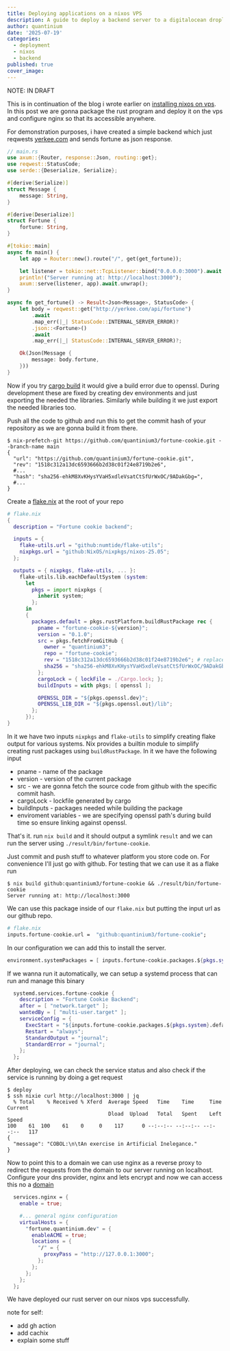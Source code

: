 ```yaml
---
title: Deploying applications on a nixos VPS
description: A guide to deploy a backend server to a digitalocean droplet running nixos.
author: quantinium
date: '2025-07-19'
categories:
  - deployment
  - nixos
  - backend
published: true
cover_image: 
---
```


NOTE: IN DRAFT

This is in continuation of the blog i wrote earlier on [installing nixos on vps](https://quantinium.dev/blog/01). In this post we are gonna package the rust program and deploy it on the vps and configure nginx so that its accessible anywhere.

For demonstration purposes, i have created a simple backend which just reqwests [yerkee.com](http://yerkee.com/api/fortune) and sends fortune as json response.

```rust
// main.rs
use axum::{Router, response::Json, routing::get};
use reqwest::StatusCode;
use serde::{Deserialize, Serialize};

#[derive(Serialize)]
struct Message {
    message: String,
}

#[derive(Deserialize)]
struct Fortune {
    fortune: String,
}

#[tokio::main]
async fn main() {
    let app = Router::new().route("/", get(get_fortune));

    let listener = tokio::net::TcpListener::bind("0.0.0.0:3000").await.unwrap();
    println!("Server running at: http://localhost:3000");
    axum::serve(listener, app).await.unwrap();
}

async fn get_fortune() -> Result<Json<Message>, StatusCode> {
    let body = reqwest::get("http://yerkee.com/api/fortune")
        .await
        .map_err(|_| StatusCode::INTERNAL_SERVER_ERROR)?
        .json::<Fortune>()
        .await
        .map_err(|_| StatusCode::INTERNAL_SERVER_ERROR)?;

    Ok(Json(Message {
        message: body.fortune,
    }))
}
```

Now if you try <u>cargo build</u> it would give a build error due to openssl. During development these are fixed by creating dev environments and just exporting the needed the libraries. Similarly while building it we just export the needed libraries too. 

Push all the code to github and run this to get the commit hash of your repository as we are gonna build it from there.
```shell
$ nix-prefetch-git https://github.com/quantinium3/fortune-cookie.git --branch-name main
{
  "url": "https://github.com/quantinium3/fortune-cookie.git",
  "rev": "1518c312a13dc6593666b2d38c01f24e8719b2e6",
  #...
  "hash": "sha256-ehkM8XvKHysYVaH5xdleVsatCtSfUrWxOC/9ADakGbg=",
  #...
}
```

Create a <u>flake.nix</u> at the root of your repo
```nix
# flake.nix
{
  description = "Fortune cookie backend";

  inputs = {
    flake-utils.url = "github:numtide/flake-utils";
    nixpkgs.url = "github:NixOS/nixpkgs/nixos-25.05";
  };

  outputs = { nixpkgs, flake-utils, ... }:
    flake-utils.lib.eachDefaultSystem (system:
      let
        pkgs = import nixpkgs {
          inherit system;
        };
      in
      {
        packages.default = pkgs.rustPlatform.buildRustPackage rec {
          pname = "fortune-cookie-${version}";
          version = "0.1.0";
          src = pkgs.fetchFromGitHub {
            owner = "quantinium3";
            repo = "fortune-cookie";
            rev = "1518c312a13dc6593666b2d38c01f24e8719b2e6"; # replace with the rev we got earlier
            sha256 = "sha256-ehkM8XvKHysYVaH5xdleVsatCtSfUrWxOC/9ADakGbg="; # replace with the hash we got earlier
          };
          cargoLock = { lockFile = ./Cargo.lock; };
          buildInputs = with pkgs; [ openssl ];

          OPENSSL_DIR = "${pkgs.openssl.dev}";
          OPENSSL_LIB_DIR = "${pkgs.openssl.out}/lib";
        };
      });
}
```

In it we have two inputs `nixpkgs` and `flake-utils` to simplify creating flake output for various systems. Nix provides a builtin module to simplify creating rust packages using `buildRustPackage`. In it we have the following input
- pname - name of the package
- version - version of the current package
- src - we are gonna fetch the source code from github with the specific commit hash.
- cargoLock - lockfile generated by cargo 
- buildInputs - packages needed while building the package
- enviroment variables - we are specifying openssl path's during build time so ensure linking against openssl.

That's it. run `nix build` and it should output a symlink `result` and we can run the server using `./result/bin/fortune-cookie`.

Just commit and push stuff to whatever platform you store code on. For convenience I'll just go with github. For testing that we can use it as a flake run 

```shell
$ nix build github:quantinium3/fortune-cookie && ./result/bin/fortune-cookie
Server running at: http://localhost:3000
```

We can use this package inside of our `flake.nix` but putting the input url as our github repo. 
```nix
# flake.nix
inputs.fortune-cookie.url =  "github:quantinium3/fortune-cookie";
```

In our configuration we can add this to install the server.
```nix
environment.systemPackages = [ inputs.fortune-cookie.packages.${pkgs.system}.default ];
```

If we wanna run it automatically, we can setup a systemd process that can run and manage this binary
```nix
  systemd.services.fortune-cookie {
    description = "Fortune Cookie Backend";
    after = [ "network.target" ];
    wantedBy = [ "multi-user.target" ];
    serviceConfig = {
      ExecStart = "${inputs.fortune-cookie.packages.${pkgs.system}.default}/bin/fortune-cookie";
      Restart = "always";
      StandardOutput = "journal";
      StandardError = "journal";
    };
  };
```

After deploying, we can check the service status and also check if the service is running by doing a get request
```
$ deploy
$ ssh nixie curl http://localhost:3000 | jq
  % Total    % Received % Xferd  Average Speed   Time    Time     Time  Current
                                 Dload  Upload   Total   Spent    Left  Speed
100    61  100    61    0     0    117      0 --:--:-- --:--:-- --:--:--   117
{
  "message": "COBOL:\n\tAn exercise in Artificial Inelegance."
}
```

Now to point this to a domain we can use nginx as a reverse proxy to redirect the requests from the domain to our server running on localhost. Configure your dns provider, nginx and lets encrypt and now we can access this no a [domain](https://fortune.quantinium.dev)


```nix
  services.nginx = {
    enable = true;

    #... general nginx configuration 
    virtualHosts = {
      "fortune.quantinium.dev" = {
        enableACME = true;
        locations = {
          "/" = {
            proxyPass = "http://127.0.0.1:3000";
          };
        };
      };
    };
  };
```

We have deployed our rust server on our nixos vps successfully.

note for self: 
- add gh action
- add cachix
- explain some stuff
